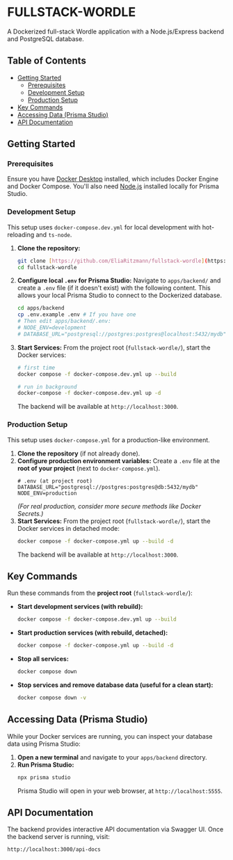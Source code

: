 # FULLSTACK-WORDLE

A Dockerized full-stack Wordle application with a Node.js/Express backend and PostgreSQL database.

## Table of Contents

-   [Getting Started](#getting-started)
    -   [Prerequisites](#prerequisites)
    -   [Development Setup](#development-setup)
    -   [Production Setup](#production-setup)
-   [Key Commands](#key-commands)
-   [Accessing Data (Prisma Studio)](#accessing-data-prisma-studio)
-   [API Documentation](#api-documentation)

## Getting Started

### Prerequisites

Ensure you have [Docker Desktop](https://www.docker.com/products/docker-desktop) installed, which includes Docker Engine and Docker Compose. You'll also need [Node.js](https://nodejs.org/en/download/) installed locally for Prisma Studio.

### Development Setup

This setup uses `docker-compose.dev.yml` for local development with hot-reloading and `ts-node`.

1.  **Clone the repository:**
    ```bash
    git clone [https://github.com/EliaRitzmann/fullstack-wordle](https://github.com/EliaRitzmann/fullstack-wordle)
    cd fullstack-wordle
    ```

2.  **Configure local `.env` for Prisma Studio:**
    Navigate to `apps/backend/` and create a `.env` file (if it doesn't exist) with the following content. This allows your local Prisma Studio to connect to the Dockerized database.
    ```bash
    cd apps/backend
    cp .env.example .env # If you have one
    # Then edit apps/backend/.env:
    # NODE_ENV=development
    # DATABASE_URL="postgresql://postgres:postgres@localhost:5432/mydb"
    ```

3.  **Start Services:**
    From the project root (`fullstack-wordle/`), start the Docker services:
    ```bash
    # first time
    docker compose -f docker-compose.dev.yml up --build

    # run in background
    docker-compose -f docker-compose.dev.yml up -d

    ```
    The backend will be available at `http://localhost:3000`.

### Production Setup

This setup uses `docker-compose.yml` for a production-like environment.

1.  **Clone the repository** (if not already done).
2.  **Configure production environment variables:**
    Create a `.env` file at the **root of your project** (next to `docker-compose.yml`).
    ```
    # .env (at project root)
    DATABASE_URL="postgresql://postgres:postgres@db:5432/mydb"
    NODE_ENV=production
    ```
    *(For real production, consider more secure methods like Docker Secrets.)*
3.  **Start Services:**
    From the project root (`fullstack-wordle/`), start the Docker services in detached mode:
    ```bash
    docker compose -f docker-compose.yml up --build -d
    ```
    The backend will be available at `http://localhost:3000`.

## Key Commands

Run these commands from the **project root** (`fullstack-wordle/`):

* **Start development services (with rebuild):**
    ```bash
    docker compose -f docker-compose.dev.yml up --build
    ```
* **Start production services (with rebuild, detached):**
    ```bash
    docker compose -f docker-compose.yml up --build -d
    ```
* **Stop all services:**
    ```bash
    docker compose down
    ```
* **Stop services and remove database data (useful for a clean start):**
    ```bash
    docker compose down -v
    ```

## Accessing Data (Prisma Studio)

While your Docker services are running, you can inspect your database data using Prisma Studio:

1.  **Open a new terminal** and navigate to your `apps/backend` directory.
2.  **Run Prisma Studio:**
    ```bash
    npx prisma studio
    ```
    Prisma Studio will open in your web browser, at `http://localhost:5555`.

## API Documentation

The backend provides interactive API documentation via Swagger UI. Once the backend server is running, visit:

`http://localhost:3000/api-docs`